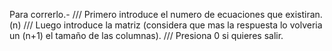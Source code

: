 Para correrlo.-
///
Primero introduce el numero de ecuaciones que existiran. (n)
///
Luego introduce la matriz (considera que mas la respuesta lo volveria un (n+1) el tamaño de las columnas). 
///
Presiona 0 si quieres salir.